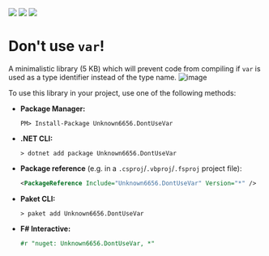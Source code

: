 [![](https://img.shields.io/github/downloads/Unknown6656-Megacorp/DontUseVar/total)](https://github.com/Unknown6656-Megacorp/Unknown6656.DontUseVar/releases)
[![](https://img.shields.io/nuget/vpre/Unknown6656.DontUseVar)](https://www.nuget.org/packages/Unknown6656.DontUseVar/)
[![](https://img.shields.io/nuget/dt/Unknown6656.DontUseVar)](https://www.nuget.org/packages/Unknown6656.DontUseVar/)

# Don't use `var`!

A minimalistic library (5 KB) which will prevent code from compiling if `var` is used as a type identifier instead of the type name.
![image](https://github.com/Unknown6656-Megacorp/DontUseVar/assets/8807985/a6ec0c32-fc18-44c7-b416-d3f075931736)


To use this library in your project, use one of the following methods:


- **Package Manager:**

    ```batch
    PM> Install-Package Unknown6656.DontUseVar
    ```

- **.NET CLI:**

    ```batch
    > dotnet add package Unknown6656.DontUseVar
    ```

- **Package reference** (e.g. in a `.csproj`/`.vbproj`/`.fsproj` project file):

    ```xml
    <PackageReference Include="Unknown6656.DontUseVar" Version="*" />
    ```

- **Paket CLI:**

    ```batch
    > paket add Unknown6656.DontUseVar
    ```

- **F# Interactive:**

    ```fsharp
    #r "nuget: Unknown6656.DontUseVar, *"
    ```


